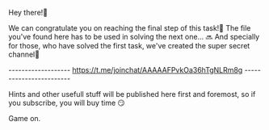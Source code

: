 Hey there!👋 

We can congratulate you on reaching the final step of this task!🎉 
The file you've found here has to be used in solving the next one... 🔜 
And specially for those, who have solved the first task, we've created the super secret channel🤫

------------------- https://t.me/joinchat/AAAAAFPvkOa36hTgNLRm8g ------------------------

Hints and other usefull stuff will be published here first and foremost, so if you subscribe, you will buy time 😏

Game on.

